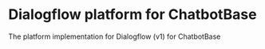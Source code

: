 # Dialogflow platform for ChatbotBase
The platform implementation for Dialogflow (v1) for ChatbotBase
